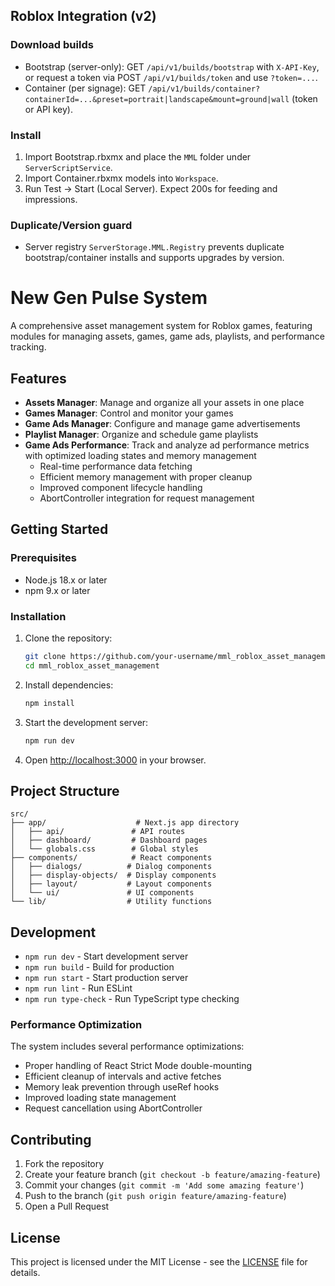 ## Roblox Integration (v2)

### Download builds
- Bootstrap (server-only): GET `/api/v1/builds/bootstrap` with `X-API-Key`, or request a token via POST `/api/v1/builds/token` and use `?token=...`.
- Container (per signage): GET `/api/v1/builds/container?containerId=...&preset=portrait|landscape&mount=ground|wall` (token or API key).

### Install
1. Import Bootstrap.rbxmx and place the `MML` folder under `ServerScriptService`.
2. Import Container.rbxmx models into `Workspace`.
3. Run Test → Start (Local Server). Expect 200s for feeding and impressions.

### Duplicate/Version guard
- Server registry `ServerStorage.MML.Registry` prevents duplicate bootstrap/container installs and supports upgrades by version.

# New Gen Pulse System

A comprehensive asset management system for Roblox games, featuring modules for managing assets, games, game ads, playlists, and performance tracking.

## Features

- **Assets Manager**: Manage and organize all your assets in one place
- **Games Manager**: Control and monitor your games
- **Game Ads Manager**: Configure and manage game advertisements
- **Playlist Manager**: Organize and schedule game playlists
- **Game Ads Performance**: Track and analyze ad performance metrics with optimized loading states and memory management
  - Real-time performance data fetching
  - Efficient memory management with proper cleanup
  - Improved component lifecycle handling
  - AbortController integration for request management

## Getting Started

### Prerequisites

- Node.js 18.x or later
- npm 9.x or later

### Installation

1. Clone the repository:
   ```bash
   git clone https://github.com/your-username/mml_roblox_asset_management.git
   cd mml_roblox_asset_management
   ```

2. Install dependencies:
   ```bash
   npm install
   ```

3. Start the development server:
   ```bash
   npm run dev
   ```

4. Open [http://localhost:3000](http://localhost:3000) in your browser.

## Project Structure

```
src/
├── app/                    # Next.js app directory
│   ├── api/               # API routes
│   ├── dashboard/         # Dashboard pages
│   └── globals.css        # Global styles
├── components/            # React components
│   ├── dialogs/          # Dialog components
│   ├── display-objects/  # Display components
│   ├── layout/           # Layout components
│   └── ui/               # UI components
└── lib/                  # Utility functions
```

## Development

- `npm run dev` - Start development server
- `npm run build` - Build for production
- `npm run start` - Start production server
- `npm run lint` - Run ESLint
- `npm run type-check` - Run TypeScript type checking

### Performance Optimization

The system includes several performance optimizations:
- Proper handling of React Strict Mode double-mounting
- Efficient cleanup of intervals and active fetches
- Memory leak prevention through useRef hooks
- Improved loading state management
- Request cancellation using AbortController

## Contributing

1. Fork the repository
2. Create your feature branch (`git checkout -b feature/amazing-feature`)
3. Commit your changes (`git commit -m 'Add some amazing feature'`)
4. Push to the branch (`git push origin feature/amazing-feature`)
5. Open a Pull Request

## License

This project is licensed under the MIT License - see the [LICENSE](LICENSE) file for details.
